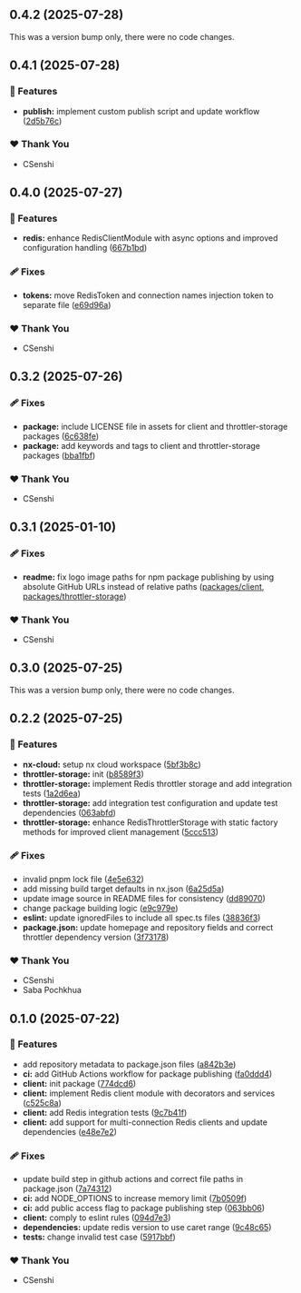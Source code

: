 ## 0.4.2 (2025-07-28)

This was a version bump only, there were no code changes.

## 0.4.1 (2025-07-28)

### 🚀 Features

- **publish:** implement custom publish script and update workflow ([2d5b76c](https://github.com/CSenshi/nestjs-redis/commit/2d5b76c))

### ❤️ Thank You

- CSenshi

## 0.4.0 (2025-07-27)

### 🚀 Features

- **redis:** enhance RedisClientModule with async options and improved configuration handling ([667b1bd](https://github.com/CSenshi/nestjs-redis/commit/667b1bd))

### 🩹 Fixes

- **tokens:** move RedisToken and connection names injection token to separate file ([e69d96a](https://github.com/CSenshi/nestjs-redis/commit/e69d96a))

### ❤️ Thank You

- CSenshi

## 0.3.2 (2025-07-26)

### 🩹 Fixes

- **package:** include LICENSE file in assets for client and throttler-storage packages ([6c638fe](https://github.com/CSenshi/nestjs-redis/commit/6c638fe))
- **package:** add keywords and tags to client and throttler-storage packages ([bba1fbf](https://github.com/CSenshi/nestjs-redis/commit/bba1fbf))

### ❤️ Thank You

- CSenshi

## 0.3.1 (2025-01-10)

### 🩹 Fixes

- **readme:** fix logo image paths for npm package publishing by using absolute GitHub URLs instead of relative paths ([packages/client](packages/client/README.md), [packages/throttler-storage](packages/throttler-storage/README.md))

### ❤️ Thank You

- CSenshi

## 0.3.0 (2025-07-25)

This was a version bump only, there were no code changes.

## 0.2.2 (2025-07-25)

### 🚀 Features

- **nx-cloud:** setup nx cloud workspace ([5bf3b8c](https://github.com/CSenshi/nestjs-redis/commit/5bf3b8c))
- **throttler-storage:** init ([b8589f3](https://github.com/CSenshi/nestjs-redis/commit/b8589f3))
- **throttler-storage:** implement Redis throttler storage and add integration tests ([1a2d6ea](https://github.com/CSenshi/nestjs-redis/commit/1a2d6ea))
- **throttler-storage:** add integration test configuration and update test dependencies ([063abfd](https://github.com/CSenshi/nestjs-redis/commit/063abfd))
- **throttler-storage:** enhance RedisThrottlerStorage with static factory methods for improved client management ([5ccc513](https://github.com/CSenshi/nestjs-redis/commit/5ccc513))

### 🩹 Fixes

- invalid pnpm lock file ([4e5e632](https://github.com/CSenshi/nestjs-redis/commit/4e5e632))
- add missing build target defaults in nx.json ([6a25d5a](https://github.com/CSenshi/nestjs-redis/commit/6a25d5a))
- update image source in README files for consistency ([dd89070](https://github.com/CSenshi/nestjs-redis/commit/dd89070))
- change package building logic ([e9c979e](https://github.com/CSenshi/nestjs-redis/commit/e9c979e))
- **eslint:** update ignoredFiles to include all spec.ts files ([38836f3](https://github.com/CSenshi/nestjs-redis/commit/38836f3))
- **package.json:** update homepage and repository fields and correct throttler dependency version ([3f73178](https://github.com/CSenshi/nestjs-redis/commit/3f73178))

### ❤️ Thank You

- CSenshi
- Saba Pochkhua

## 0.1.0 (2025-07-22)

### 🚀 Features

- add repository metadata to package.json files ([a842b3e](https://github.com/CSenshi/nestjs-redis/commit/a842b3e))
- **ci:** add GitHub Actions workflow for package publishing ([fa0ddd4](https://github.com/CSenshi/nestjs-redis/commit/fa0ddd4))
- **client:** init package ([774dcd6](https://github.com/CSenshi/nestjs-redis/commit/774dcd6))
- **client:** implement Redis client module with decorators and services ([c525c8a](https://github.com/CSenshi/nestjs-redis/commit/c525c8a))
- **client:** add Redis integration tests ([9c7b41f](https://github.com/CSenshi/nestjs-redis/commit/9c7b41f))
- **client:** add support for multi-connection Redis clients and update dependencies ([e48e7e2](https://github.com/CSenshi/nestjs-redis/commit/e48e7e2))

### 🩹 Fixes

- update build step in github actions and correct file paths in package.json ([7a74312](https://github.com/CSenshi/nestjs-redis/commit/7a74312))
- **ci:** add NODE_OPTIONS to increase memory limit ([7b0509f](https://github.com/CSenshi/nestjs-redis/commit/7b0509f))
- **ci:** add public access flag to package publishing step ([063bb06](https://github.com/CSenshi/nestjs-redis/commit/063bb06))
- **client:** comply to eslint rules ([094d7e3](https://github.com/CSenshi/nestjs-redis/commit/094d7e3))
- **dependencies:** update redis version to use caret range ([9c48c65](https://github.com/CSenshi/nestjs-redis/commit/9c48c65))
- **tests:** change invalid test case ([5917bbf](https://github.com/CSenshi/nestjs-redis/commit/5917bbf))

### ❤️ Thank You

- CSenshi